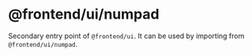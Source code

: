 # @frontend/ui/numpad

Secondary entry point of `@frontend/ui`. It can be used by importing from `@frontend/ui/numpad`.
